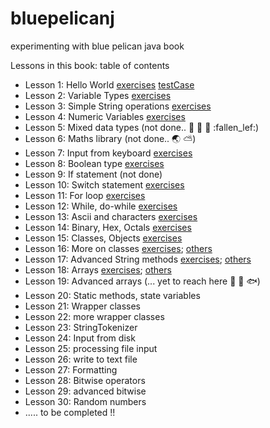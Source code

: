# bluepelicanj
experimenting with blue pelican java book


Lessons in this book: table of contents
 * Lesson 1: Hello World    [exercises](./app/src/main/java/bpj/InputProcessor.java) [testCase](./app/src/test/java/bpj/lesson1/Lesson1Tests.java)
 * Lesson 2: Variable Types     [exercises](./app/src/main/java/bpj/lesson2/Tester.java)
 * Lesson 3: Simple String operations   [exercises](./app/src/main/java/bpj/lesson3/TryLesson3.java)
 * Lesson 4: Numeric Variables  [exercises](./app/src/main/java/bpj/lesson4/Tester.java)
 * Lesson 5: Mixed data types   (not done.. :maple_leaf: :leaves: :mushroom: :fallen_lef:)
 * Lesson 6: Maths library      (not done.. :earth_asia: :partly_sunny:)
 * Lesson 7: Input from keyboard    [exercises](./app/src/main/java/bpj/lesson7/Lesson7.java)
 * Lesson 8: Boolean type       [exercises](./app/src/main/java/bpj/lesson8/TryLesson8.java)
 * Lesson 9: If statement       (not done)
 * Lesson 10: Switch statement  [exercises](./app/src/main/java/bpj/lesson10/TryLesson.java)
 * Lesson 11: For loop      [exercises](./app/src/main/java/bpj/lesson11/Exercises.java)
 * Lesson 12: While, do-while   [exercises](./app/src/main/java/bpj/lesson12/Exercises.java)
 * Lesson 13: Ascii and characters  [exercises](./app/src/main/java/bpj/lesson13/Exercises.java)
 * Lesson 14: Binary, Hex, Octals   [exercises](./app/src/main/java/bpj/lesson14/Exercises.java)
 * Lesson 15: Classes, Objects      [exercises](./app/src/main/java/bpj/lesson15/Exercises.java)
 * Lesson 16: More on classes   [exercises](./app/src/main/java/bpj/lesson16/Exercises.java); [others](./app/src/main/java/bpj/lesson16/)
 * Lesson 17: Advanced String methods   [exercises](./app/src/main/java/bpj/lesson17/Exercises.java); [others](./app/src/main/java/bpj/lesson17/)
 * Lesson 18: Arrays        [exercises](./app/src/main/java/bpj/lesson18/Exercises.java); [others](./app/src/main/java/bpj/lesson18/)
 * Lesson 19: Advanced arrays   (... yet to reach here :penguin: :tropical_fish: :fish:)
 * Lesson 20: Static methods, state variables
 * Lesson 21: Wrapper classes
 * Lesson 22: more wrapper classes
 * Lesson 23: StringTokenizer
 * Lesson 24: Input from disk
 * Lesson 25: processing file input
 * Lesson 26: write to text file
 * Lesson 27: Formatting
 * Lesson 28: Bitwise operators
 * Lesson 29: advanced bitwise
 * Lesson 30: Random numbers
 * ..... to be completed !!